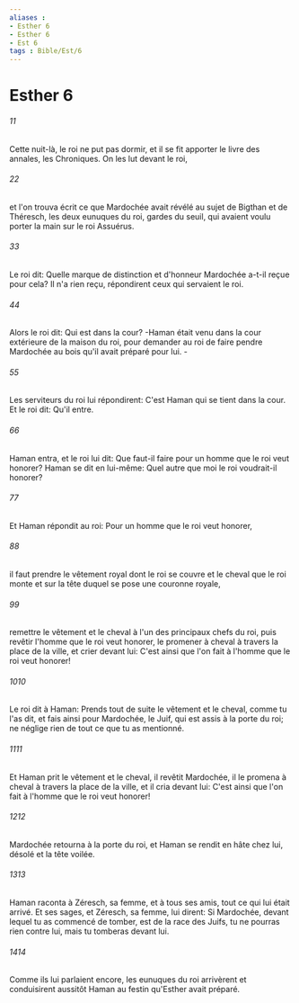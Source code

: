 ```yaml
---
aliases : 
- Esther 6
- Esther 6
- Est 6
tags : Bible/Est/6
---
```


# Esther 6

###### 11
Cette nuit-là, le roi ne put pas dormir, et il se fit apporter le livre des annales, les Chroniques. On les lut devant le roi,
###### 22
et l'on trouva écrit ce que Mardochée avait révélé au sujet de Bigthan et de Théresch, les deux eunuques du roi, gardes du seuil, qui avaient voulu porter la main sur le roi Assuérus.
###### 33
Le roi dit: Quelle marque de distinction et d'honneur Mardochée a-t-il reçue pour cela? Il n'a rien reçu, répondirent ceux qui servaient le roi.
###### 44
Alors le roi dit: Qui est dans la cour? -Haman était venu dans la cour extérieure de la maison du roi, pour demander au roi de faire pendre Mardochée au bois qu'il avait préparé pour lui. -
###### 55
Les serviteurs du roi lui répondirent: C'est Haman qui se tient dans la cour. Et le roi dit: Qu'il entre.
###### 66
Haman entra, et le roi lui dit: Que faut-il faire pour un homme que le roi veut honorer? Haman se dit en lui-même: Quel autre que moi le roi voudrait-il honorer?
###### 77
Et Haman répondit au roi: Pour un homme que le roi veut honorer,
###### 88
il faut prendre le vêtement royal dont le roi se couvre et le cheval que le roi monte et sur la tête duquel se pose une couronne royale,
###### 99
remettre le vêtement et le cheval à l'un des principaux chefs du roi, puis revêtir l'homme que le roi veut honorer, le promener à cheval à travers la place de la ville, et crier devant lui: C'est ainsi que l'on fait à l'homme que le roi veut honorer!
###### 1010
Le roi dit à Haman: Prends tout de suite le vêtement et le cheval, comme tu l'as dit, et fais ainsi pour Mardochée, le Juif, qui est assis à la porte du roi; ne néglige rien de tout ce que tu as mentionné.
###### 1111
Et Haman prit le vêtement et le cheval, il revêtit Mardochée, il le promena à cheval à travers la place de la ville, et il cria devant lui: C'est ainsi que l'on fait à l'homme que le roi veut honorer!
###### 1212
Mardochée retourna à la porte du roi, et Haman se rendit en hâte chez lui, désolé et la tête voilée.
###### 1313
Haman raconta à Zéresch, sa femme, et à tous ses amis, tout ce qui lui était arrivé. Et ses sages, et Zéresch, sa femme, lui dirent: Si Mardochée, devant lequel tu as commencé de tomber, est de la race des Juifs, tu ne pourras rien contre lui, mais tu tomberas devant lui.
###### 1414
Comme ils lui parlaient encore, les eunuques du roi arrivèrent et conduisirent aussitôt Haman au festin qu'Esther avait préparé.
